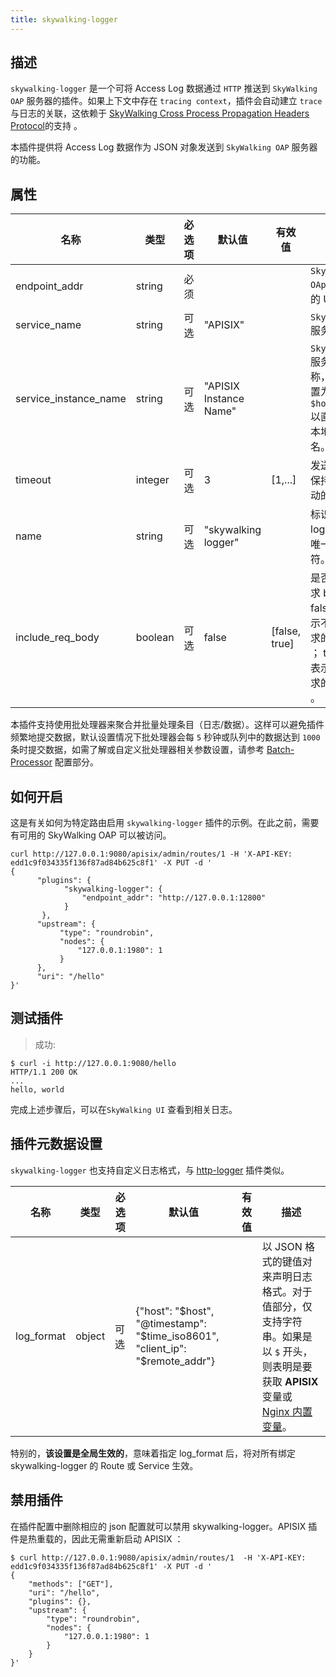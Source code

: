 ```yaml
---
title: skywalking-logger
---
```


<!--
#
# Licensed to the Apache Software Foundation (ASF) under one or more
# contributor license agreements.  See the NOTICE file distributed with
# this work for additional information regarding copyright ownership.
# The ASF licenses this file to You under the Apache License, Version 2.0
# (the "License"); you may not use this file except in compliance with
# the License.  You may obtain a copy of the License at
#
#     http://www.apache.org/licenses/LICENSE-2.0
#
# Unless required by applicable law or agreed to in writing, software
# distributed under the License is distributed on an "AS IS" BASIS,
# WITHOUT WARRANTIES OR CONDITIONS OF ANY KIND, either express or implied.
# See the License for the specific language governing permissions and
# limitations under the License.
#
-->

## 描述

`skywalking-logger` 是一个可将 Access Log 数据通过 `HTTP` 推送到 `SkyWalking OAP` 服务器的插件。如果上下文中存在 `tracing context`，插件会自动建立 `trace` 与日志的关联，这依赖于 [SkyWalking Cross Process Propagation Headers Protocol](https://skywalking.apache.org/docs/main/latest/en/protocols/skywalking-cross-process-propagation-headers-protocol-v3/)的支持 。

本插件提供将 Access Log 数据作为 JSON 对象发送到 `SkyWalking OAP` 服务器的功能。

## 属性

| 名称             | 类型    | 必选项 | 默认值        | 有效值  | 描述                                             |
| ---------------- | ------- | ------ | ------------- | ------- | ------------------------------------------------ |
| endpoint_addr    | string  | 必须   |               |         | `SkyWalking OAp` 服务器的 URI。                   |
| service_name   | string  | 可选   |"APISIX"         |         | `SkyWalking` 服务名称。                           |
| service_instance_name    | string  | 可选   |"APISIX Instance Name"|         | `SkyWalking`服务实例名称，将其设置为`$hostname`以直接获取本地主机名。 |
| timeout          | integer | 可选   | 3             | [1,...] | 发送请求后保持连接活动的时间。                      |
| name             | string  | 可选   | "skywalking logger" |         | 标识 logger 的唯一标识符。                   |
| include_req_body | boolean | 可选   | false         | [false, true] | 是否包括请求 body。false： 表示不包含请求的 body ； true： 表示包含请求的 body 。 |

本插件支持使用批处理器来聚合并批量处理条目（日志/数据）。这样可以避免插件频繁地提交数据，默认设置情况下批处理器会每 `5` 秒钟或队列中的数据达到 `1000` 条时提交数据，如需了解或自定义批处理器相关参数设置，请参考 [Batch-Processor](../batch-processor.md#配置) 配置部分。

## 如何开启

这是有关如何为特定路由启用 `skywalking-logger` 插件的示例。在此之前，需要有可用的 SkyWalking OAP 可以被访问。

```shell
curl http://127.0.0.1:9080/apisix/admin/routes/1 -H 'X-API-KEY: edd1c9f034335f136f87ad84b625c8f1' -X PUT -d '
{
      "plugins": {
            "skywalking-logger": {
                "endpoint_addr": "http://127.0.0.1:12800"
            }
       },
      "upstream": {
           "type": "roundrobin",
           "nodes": {
               "127.0.0.1:1980": 1
           }
      },
      "uri": "/hello"
}'
```

## 测试插件

> 成功:

```shell
$ curl -i http://127.0.0.1:9080/hello
HTTP/1.1 200 OK
...
hello, world
```

完成上述步骤后，可以在`SkyWalking UI` 查看到相关日志。

## 插件元数据设置

`skywalking-logger` 也支持自定义日志格式，与 [http-logger](./http-logger.md) 插件类似。

| 名称             | 类型    | 必选项 | 默认值        | 有效值  | 描述                                             |
| ---------------- | ------- | ------ | ------------- | ------- | ------------------------------------------------ |
| log_format       | object  | 可选   | {"host": "$host", "@timestamp": "$time_iso8601", "client_ip": "$remote_addr"} |         | 以 JSON 格式的键值对来声明日志格式。对于值部分，仅支持字符串。如果是以 `$` 开头，则表明是要获取 __APISIX__ 变量或 [Nginx 内置变量](http://nginx.org/en/docs/varindex.html)。|

特别的，**该设置是全局生效的**，意味着指定 log_format 后，将对所有绑定 skywalking-logger 的 Route 或 Service 生效。

## 禁用插件

在插件配置中删除相应的 json 配置就可以禁用 skywalking-logger。APISIX 插件是热重载的，因此无需重新启动 APISIX ：

```shell
$ curl http://127.0.0.1:9080/apisix/admin/routes/1  -H 'X-API-KEY: edd1c9f034335f136f87ad84b625c8f1' -X PUT -d '
{
    "methods": ["GET"],
    "uri": "/hello",
    "plugins": {},
    "upstream": {
        "type": "roundrobin",
        "nodes": {
            "127.0.0.1:1980": 1
        }
    }
}'
```
